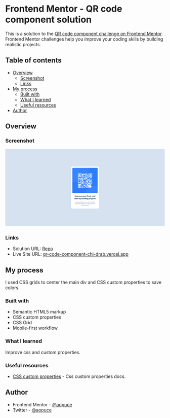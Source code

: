 # Frontend Mentor - QR code component solution

This is a solution to the [QR code component challenge on Frontend Mentor](https://www.frontendmentor.io/challenges/qr-code-component-iux_sIO_H). Frontend Mentor challenges help you improve your coding skills by building realistic projects. 

## Table of contents

- [Overview](#overview)
  - [Screenshot](#screenshot)
  - [Links](#links)
- [My process](#my-process)
  - [Built with](#built-with)
  - [What I learned](#what-i-learned)
  - [Useful resources](#useful-resources)
- [Author](#author)


## Overview

### Screenshot

![Screenshot](./screenshot.png)

### Links

- Solution URL: [Repo](https://github.com/aopuce/qr-code-component)
- Live Site URL: [qr-code-component-chi-drab.vercel.app](https://qr-code-component-chi-drab.vercel.app/)

## My process
I used CSS grids to center the main div and CSS custom properties to save colors.

### Built with

- Semantic HTML5 markup
- CSS custom properties
- CSS Grid
- Mobile-first workflow

### What I learned
Improve css and custom properties.

### Useful resources

- [CSS custom properties](https://developer.mozilla.org/en-US/docs/Web/CSS/Using_CSS_custom_properties) - Css custom properties docs.

## Author

- Frontend Mentor - [@aopuce](https://www.frontendmentor.io/profile/aopuce)
- Twitter - [@aopuce](https://www.twitter.com/aopuce)


